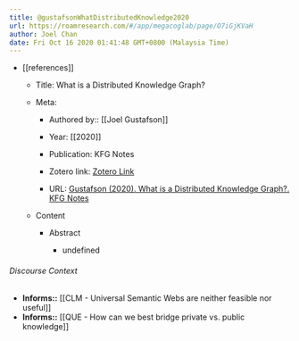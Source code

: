 ```yaml
---
title: @gustafsonWhatDistributedKnowledge2020
url: https://roamresearch.com/#/app/megacoglab/page/O7iGjKVaH
author: Joel Chan
date: Fri Oct 16 2020 01:41:48 GMT+0800 (Malaysia Time)
---
```


- [[references]]

    - Title: What is a Distributed Knowledge Graph?

    - Meta:

        - Authored by:: [[Joel Gustafson]]

        - Year: [[2020]]

        - Publication: KFG Notes

        - Zotero link: [Zotero Link](zotero://select/items/7_HV9TIAY5)

        - URL: [Gustafson (2020). What is a Distributed Knowledge Graph?. KFG Notes](https://notes.knowledgefutures.org/pub/belji1gd/release/2)

    - Content

        - Abstract

            - undefined

###### Discourse Context

- **Informs::** [[CLM - Universal Semantic Webs are neither feasible nor useful]]
- **Informs::** [[QUE - How can we best bridge private vs. public knowledge]]
